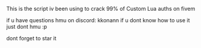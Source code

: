 This is the script iv been using to crack 99% of Custom Lua auths on fivem

if u have questions hmu on discord: kkonann
if u dont know how to use it just dont hmu :p

dont forget to star it
